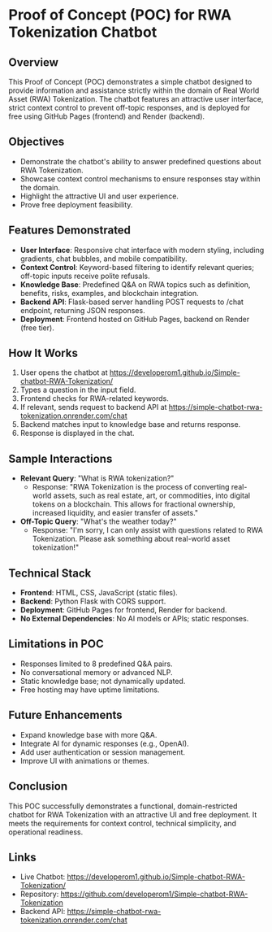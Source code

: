 # Proof of Concept (POC) for RWA Tokenization Chatbot

## Overview
This Proof of Concept (POC) demonstrates a simple chatbot designed to provide information and assistance strictly within the domain of Real World Asset (RWA) Tokenization. The chatbot features an attractive user interface, strict context control to prevent off-topic responses, and is deployed for free using GitHub Pages (frontend) and Render (backend).

## Objectives
- Demonstrate the chatbot's ability to answer predefined questions about RWA Tokenization.
- Showcase context control mechanisms to ensure responses stay within the domain.
- Highlight the attractive UI and user experience.
- Prove free deployment feasibility.

## Features Demonstrated
- **User Interface**: Responsive chat interface with modern styling, including gradients, chat bubbles, and mobile compatibility.
- **Context Control**: Keyword-based filtering to identify relevant queries; off-topic inputs receive polite refusals.
- **Knowledge Base**: Predefined Q&A on RWA topics such as definition, benefits, risks, examples, and blockchain integration.
- **Backend API**: Flask-based server handling POST requests to /chat endpoint, returning JSON responses.
- **Deployment**: Frontend hosted on GitHub Pages, backend on Render (free tier).

## How It Works
1. User opens the chatbot at https://developerom1.github.io/Simple-chatbot-RWA-Tokenization/
2. Types a question in the input field.
3. Frontend checks for RWA-related keywords.
4. If relevant, sends request to backend API at https://simple-chatbot-rwa-tokenization.onrender.com/chat
5. Backend matches input to knowledge base and returns response.
6. Response is displayed in the chat.

## Sample Interactions
- **Relevant Query**: "What is RWA tokenization?"
  - Response: "RWA Tokenization is the process of converting real-world assets, such as real estate, art, or commodities, into digital tokens on a blockchain. This allows for fractional ownership, increased liquidity, and easier transfer of assets."
- **Off-Topic Query**: "What's the weather today?"
  - Response: "I'm sorry, I can only assist with questions related to RWA Tokenization. Please ask something about real-world asset tokenization!"

## Technical Stack
- **Frontend**: HTML, CSS, JavaScript (static files).
- **Backend**: Python Flask with CORS support.
- **Deployment**: GitHub Pages for frontend, Render for backend.
- **No External Dependencies**: No AI models or APIs; static responses.

## Limitations in POC
- Responses limited to 8 predefined Q&A pairs.
- No conversational memory or advanced NLP.
- Static knowledge base; not dynamically updated.
- Free hosting may have uptime limitations.

## Future Enhancements
- Expand knowledge base with more Q&A.
- Integrate AI for dynamic responses (e.g., OpenAI).
- Add user authentication or session management.
- Improve UI with animations or themes.

## Conclusion
This POC successfully demonstrates a functional, domain-restricted chatbot for RWA Tokenization with an attractive UI and free deployment. It meets the requirements for context control, technical simplicity, and operational readiness.

## Links
- Live Chatbot: https://developerom1.github.io/Simple-chatbot-RWA-Tokenization/
- Repository: https://github.com/developerom1/Simple-chatbot-RWA-Tokenization
- Backend API: https://simple-chatbot-rwa-tokenization.onrender.com/chat
